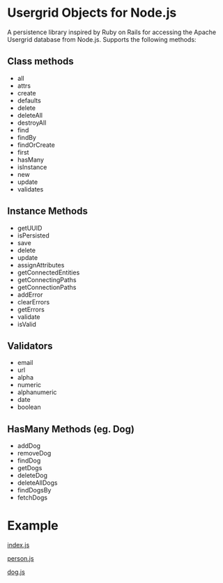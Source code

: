 Usergrid Objects for Node.js
============================

A persistence library inspired by Ruby on Rails for accessing the Apache Usergrid database from Node.js.
Supports the following methods:

Class methods
-------------
- all
- attrs
- create
- defaults
- delete
- deleteAll
- destroyAll
- find
- findBy
- findOrCreate
- first
- hasMany
- isInstance
- new
- update
- validates

Instance Methods
----------------
- getUUID
- isPersisted
- save
- delete
- update
- assignAttributes
- getConnectedEntities
- getConnectingPaths
- getConnectionPaths
- addError
- clearErrors
- getErrors
- validate
- isValid

Validators
----------
- email
- url
- alpha
- numeric
- alphanumeric
- date
- boolean

HasMany Methods (eg. Dog)
----------------
- addDog
- removeDog
- findDog
- getDogs
- deleteDog
- deleteAllDogs
- findDogsBy
- fetchDogs


Example
=======

[index.js](./example/index.js)

[person.js](./example/person.js)

[dog.js](./example/dog.js)
